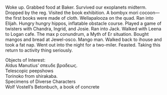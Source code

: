 Woke up. Grabbed food at Baker. Survived our exoplanets midterm. Dropped by the reg. Visited the book exhibition. A bombyx mori cocoon—the first books were made of cloth. Wellapalooza on the quad. Ran into Elijah. Hungry hungry hippos, inflatable obstacle course. Played a game of twisters with Chandra, Ingrid, and Josie. Ran into Jack. Walked with Leena to Logan cafe. The max p conundrum, a Myth of Er situation. Bought mangos and bread at Jewel-osco. Mango man. Walked back to ihouse and took a fat nap. Went out into the night for a two-miler. Feasted. Taking this return to activity thing seriously. 

Objects of Interest:  
Aldus Manutius’ σπευδε βραδεως.   
Telescopic peepshows  
Torinoko from shirakaba.  
Specimens of Diverse Characters  
Wolf Vostell’s Betonbuch, a book of concrete
